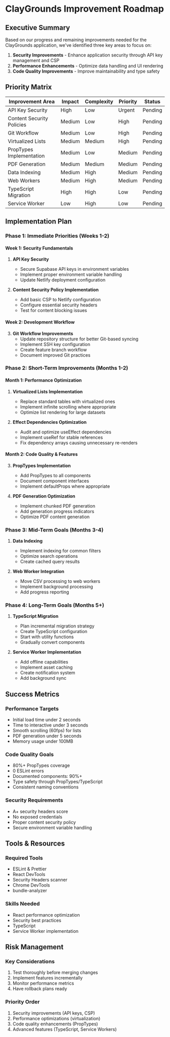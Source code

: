 # ClayGrounds Improvement Roadmap

## Executive Summary

Based on our progress and remaining improvements needed for the ClayGrounds application, we've identified three key areas to focus on:

1. **Security Improvements** - Enhance application security through API key management and CSP
2. **Performance Enhancements** - Optimize data handling and UI rendering
3. **Code Quality Improvements** - Improve maintainability and type safety

## Priority Matrix

| Improvement Area | Impact | Complexity | Priority | Status |
|------------------|--------|------------|----------|---------|
| API Key Security | High | Low | Urgent | Pending |
| Content Security Policies | Medium | Low | High | Pending |
| Git Workflow | Medium | Low | High | Pending |
| Virtualized Lists | Medium | Medium | High | Pending |
| PropTypes Implementation | Medium | Low | Medium | Pending |
| PDF Generation | Medium | Medium | Medium | Pending |
| Data Indexing | Medium | High | Medium | Pending |
| Web Workers | Medium | High | Medium | Pending |
| TypeScript Migration | High | High | Low | Pending |
| Service Worker | Low | High | Low | Pending |

## Implementation Plan

### Phase 1: Immediate Priorities (Weeks 1-2)

#### Week 1: Security Fundamentals

1. **API Key Security**
   - Secure Supabase API keys in environment variables
   - Implement proper environment variable handling
   - Update Netlify deployment configuration

2. **Content Security Policy Implementation**
   - Add basic CSP to Netlify configuration
   - Configure essential security headers
   - Test for content blocking issues

#### Week 2: Development Workflow

3. **Git Workflow Improvements**
   - Update repository structure for better Git-based syncing
   - Implement SSH key configuration
   - Create feature branch workflow
   - Document improved Git practices

### Phase 2: Short-Term Improvements (Months 1-2)

#### Month 1: Performance Optimization

1. **Virtualized Lists Implementation**
   - Replace standard tables with virtualized ones
   - Implement infinite scrolling where appropriate
   - Optimize list rendering for large datasets

2. **Effect Dependencies Optimization**
   - Audit and optimize useEffect dependencies
   - Implement useRef for stable references
   - Fix dependency arrays causing unnecessary re-renders

#### Month 2: Code Quality & Features

3. **PropTypes Implementation**
   - Add PropTypes to all components
   - Document component interfaces
   - Implement defaultProps where appropriate

4. **PDF Generation Optimization**
   - Implement chunked PDF generation
   - Add generation progress indicators
   - Optimize PDF content generation

### Phase 3: Mid-Term Goals (Months 3-4)

1. **Data Indexing**
   - Implement indexing for common filters
   - Optimize search operations
   - Create cached query results

2. **Web Worker Integration**
   - Move CSV processing to web workers
   - Implement background processing
   - Add progress reporting

### Phase 4: Long-Term Goals (Months 5+)

1. **TypeScript Migration**
   - Plan incremental migration strategy
   - Create TypeScript configuration
   - Start with utility functions
   - Gradually convert components

2. **Service Worker Implementation**
   - Add offline capabilities
   - Implement asset caching
   - Create notification system
   - Add background sync

## Success Metrics

### Performance Targets
- Initial load time under 2 seconds
- Time to interactive under 3 seconds
- Smooth scrolling (60fps) for lists
- PDF generation under 5 seconds
- Memory usage under 100MB

### Code Quality Goals
- 80%+ PropTypes coverage
- 0 ESLint errors
- Documented components: 90%+
- Type safety through PropTypes/TypeScript
- Consistent naming conventions

### Security Requirements
- A+ security headers score
- No exposed credentials
- Proper content security policy
- Secure environment variable handling

## Tools & Resources

### Required Tools
- ESLint & Prettier
- React DevTools
- Security Headers scanner
- Chrome DevTools
- bundle-analyzer

### Skills Needed
- React performance optimization
- Security best practices
- TypeScript
- Service Worker implementation

## Risk Management

### Key Considerations
1. Test thoroughly before merging changes
2. Implement features incrementally
3. Monitor performance metrics
4. Have rollback plans ready

### Priority Order
1. Security improvements (API keys, CSP)
2. Performance optimizations (virtualization)
3. Code quality enhancements (PropTypes)
4. Advanced features (TypeScript, Service Workers)
